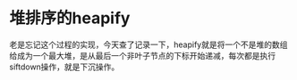 # 堆排序的heapify
老是忘记这个过程的实现，今天查了记录一下，heapify就是将一个不是堆的数组给成为一个最大堆，是从最后一个非叶子节点的下标开始递减，每次都是执行siftdown操作，就是下沉操作。